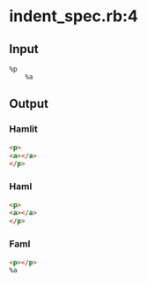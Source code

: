 # indent\_spec.rb:4
## Input
```haml
%p
	%a

```

## Output
### Hamlit
```html
<p>
<a></a>
</p>

```

### Haml
```html
<p>
<a></a>
</p>

```

### Faml
```html
<p></p>
%a

```
